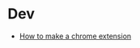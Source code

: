 # Dev

+ [How to make a chrome extension](https://c9to5google.com/2015/06/14/how-to-make-a-chrome-extensions/)
